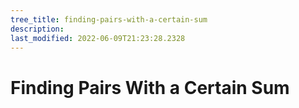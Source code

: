 ```yaml
---
tree_title: finding-pairs-with-a-certain-sum
description: 
last_modified: 2022-06-09T21:23:28.2328
---
```


# Finding Pairs With a Certain Sum
